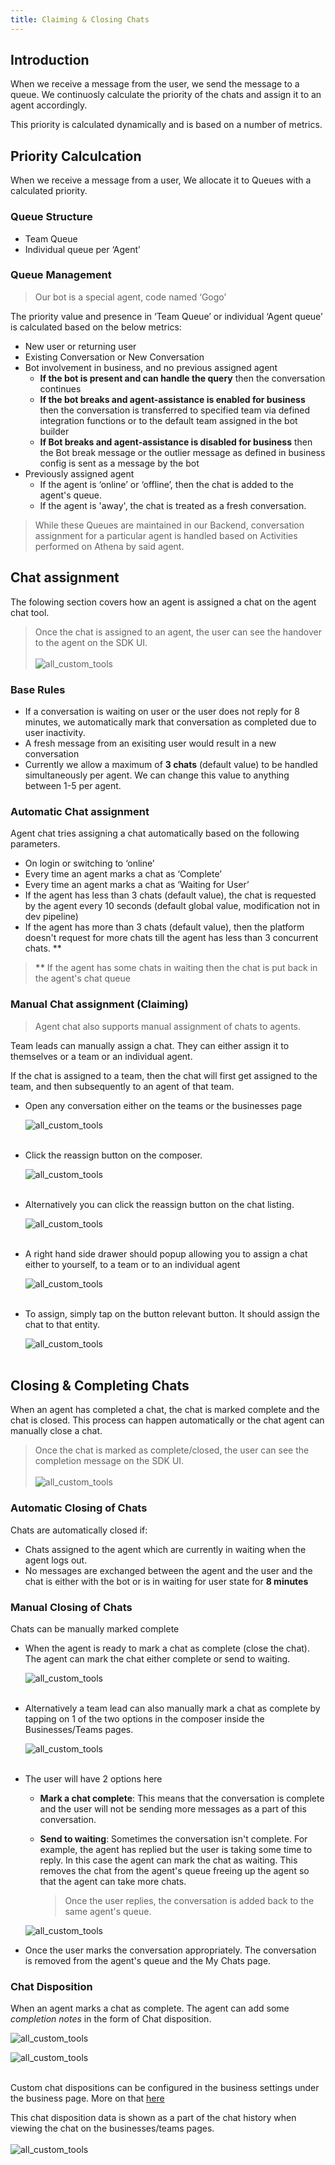 ```yaml
---
title: Claiming & Closing Chats
---
```


## Introduction

When we receive a message from the user, we send the message to a queue. We continuosly calculate the priority of the chats and assign it to an agent accordingly.

This priority is calculated dynamically and is based on a number of metrics.

## Priority Calculcation

When we receive a message from a user, We allocate it to Queues with a calculated priority.

### Queue Structure
- Team Queue
- Individual queue per ‘Agent’

### Queue Management
>  Our bot is a special agent, code named ‘Gogo’

The priority value and presence in ‘Team Queue’ or individual ‘Agent queue’ is calculated based on the below metrics:
- New user or returning user
- Existing Conversation or New Conversation
- Bot involvement in business, and no previous assigned agent 
  - **If the bot is present and can handle the query** then the conversation continues
  - **If the bot breaks and agent-assistance is enabled for business** then the conversation is transferred to specified team via defined integration functions or to the default team assigned in the bot builder
  - **If Bot breaks and agent-assistance is disabled for business** then the Bot break message or the outlier message as defined in business config is sent as a message by the bot
- Previously assigned agent
  - If the agent is ‘online’ or ‘offline’, then the chat is added to the agent's queue.
  - If the agent is 'away', the chat is treated as a fresh conversation.

> While these Queues are maintained in our Backend, conversation assignment for a particular agent is handled based on Activities performed on Athena by said agent.


## Chat assignment
The folowing section covers how an agent is assigned a chat on the agent chat tool. 

> Once the chat is assigned to an agent, the user can see the handover to the agent on the SDK UI. <br/><br/>
![all_custom_tools](assets/sdk_claim.png)


### Base Rules
- If a conversation is waiting on user or the user does not reply for 8 minutes, we automatically mark that conversation as completed due to user inactivity.
- A fresh message from an exisiting user would result in a new conversation
- Currently we allow a maximum of **3 chats** (default value) to be handled simultaneously per agent. We can change this value to anything between 1-5 per agent.

### Automatic Chat assignment
Agent chat tries assigning a chat automatically based on the following parameters.
- On login or switching to ‘online’
- Every time an agent marks a chat as ‘Complete’
- Every time an agent marks a chat as ‘Waiting for User’
- If the agent has less than 3 chats (default value), the chat is requested by the agent every 10 seconds (default global value, modification not in dev pipeline)
- If the agent has more than 3 chats (default value), then the platform doesn't request for more chats till the agent has less than 3 concurrent chats. **

> <b> ** </b> If the agent has some chats in waiting then the chat is put back in the agent's chat queue


### Manual Chat assignment (Claiming)
> Agent chat also supports manual assignment of chats to agents. 

Team leads can manually assign a chat. They can either assign it to themselves or a team or an individual agent. 

If the chat is assigned to a team, then the chat will first get assigned to the team, and then subsequently to an agent of that team.

- Open any conversation either on the teams or the businesses page
  
  ![all_custom_tools](assets/claim_1.png)
  <br/><br/>

- Click the reassign button on the composer.
  
  ![all_custom_tools](assets/claim_2.png)
  <br/><br/>

- Alternatively you can click the reassign button on the chat listing.
  
  ![all_custom_tools](assets/claim_5.png)
  <br/><br/>

- A right hand side drawer should popup allowing you to assign a chat either to yourself, to a team or to an individual agent
  
  ![all_custom_tools](assets/claim_3.png)
  <br/><br/>

- To assign, simply tap on the button relevant button. It should assign the chat to that entity.
  
  ![all_custom_tools](assets/claim_4.png)
  <br/><br/>

## Closing & Completing Chats
When an agent has completed a chat, the chat is marked complete and the chat is closed. This process can happen automatically or the chat agent can manually close a chat.

> Once the chat is marked as complete/closed, the user can see the completion message on the SDK UI. <br/><br/> ![all_custom_tools](assets/sdk_close.png)

### Automatic Closing of Chats
Chats are automatically closed if:
- Chats assigned to the agent which are currently in waiting when the agent logs out.
- No messages are exchanged between the agent and the user and the chat is either with the bot or is in waiting for user state for **8 minutes**

### Manual Closing of Chats
Chats can be manually marked complete

- When the agent is ready to mark a chat as complete (close the chat). The agent can mark the chat either complete or send to waiting.

  ![all_custom_tools](assets/close_1_1.png)
  <br/><br/>

- Alternatively a team lead can also manually mark a chat as complete by tapping on 1 of the two options in the composer inside the Businesses/Teams pages.

  ![all_custom_tools](assets/close_1.png)
  <br/><br/>

- The user will have 2 options here
  - **Mark a chat complete**: This means that the conversation is complete and the user will not be sending more messages as a part of this conversation.
  - **Send to waiting**: Sometimes the conversation isn't complete. For example, the agent has replied but the user is taking some time to reply. In this case the agent can mark the chat as waiting. This removes the chat from the agent's queue freeing up the agent so that the agent can take more chats.

    > Once the user replies, the conversation is added back to the same agent's queue.
  
  ![all_custom_tools](assets/close_2.png)

- Once the user marks the conversation appropriately. The conversation is removed from the agent's queue and the My Chats page.


### Chat Disposition
When an agent marks a chat as complete. The agent can add some *completion notes* in the form of Chat disposition.

![all_custom_tools](assets/chat_disposition_1.png)

![all_custom_tools](assets/chat_disposition_2.png)
<br/><br/>

Custom chat dispositions can be configured in the business settings under the business page. More on that [here]()

This chat disposition data is shown as a part of the chat history when viewing the chat on the businesses/teams pages.
<br/><br/>
![all_custom_tools](assets/chat_disposition_3.png)